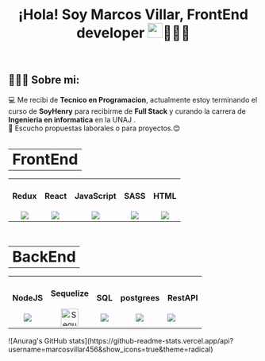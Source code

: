<h1 align="center">
    ¡Hola!  Soy Marcos Villar, FrontEnd developer   <img 
     src="https://user-images.githubusercontent.com/42378118/110234147-e3259600-7f4e-11eb-95be-0c4047144dea.gif"
      width="30"  
    />👨🏻‍💻
</h1>
<br/>
<h2 align="left">👨🏻‍💻 Sobre mi:</h2>
💻 Me recibi de <b>Tecnico en Programacion</b>, actualmente estoy terminando el curso de <b>SoyHenry</b> para recibirme de <b>Full Stack</b> y curando la carrera de <b>Ingenieria en informatica</b> en la UNAJ .<br/>
🚀 Escucho propuestas laborales o para proyectos.😊 <br /> <br />

<table border="0" align="center">
 <td><b style="font-size:30px">FrontEnd</b></td>
 </table>
<table border="0" align="center">
 <tr>
 </tr>
    <td align="center">
      <h4>Redux</h4>
      <img src="https://img.icons8.com/color/35/000000/redux.png"/>  
    </td>
    <td align="center">
      <h4>React</h4>
     <img src="https://img.icons8.com/office/35/000000/react.png"/>  
    </td>
    <td align="center">
      <h4 >JavaScript</h4>
      <img src="https://img.icons8.com/color/35/000000/javascript--v1.png"/>
    </td>
    <td align="center">
      <h4>SASS</h4>
      <img src="https://img.icons8.com/color/35/000000/sass.png"/>
    </td>
    <td align="center">
      <h4>HTML</h4>
      <img src="https://img.icons8.com/color/35/000000/html-5--v1.png"/>
    </td>
</table>

<br/>

<table border="0" align="center">
 <td><b style="font-size:30px">BackEnd</b></td>
 </table>
<table border="0" align="center">
 <tr>
 </tr>
    <td align="center">
      <h4>NodeJS</h4>
      <img src="https://img.icons8.com/color/35/000000/nodejs.png"/>
    </td>
    <td align="center">
      <h4>Sequelize</h4>
      <img src="https://cdn.iconscout.com/icon/free/png-256/sequelize-1175001.png" srcset="https://cdn.iconscout.com/icon/free/png-512/sequelize-1175001.png 2x" alt="Sequelize Flat Icon" width="35">
    </td>
    <td align="center">
      <h4>SQL</h4>
      <img src="https://img.icons8.com/office/35/000000/database-export.png"/> 
    </td>
    <td align="center">
      <h4>postgrees</h4>
      <img src="https://img.icons8.com/color/35/000000/postgreesql.png"/>
    </td>
    <td >
      <h4>RestAPI</h4>
      <img src="https://img.icons8.com/dusk/35/000000/api-settings.png"/>
    </td>
</table>
        ![Anurag's GitHub
        stats](https://github-readme-stats.vercel.app/api?username=marcosvillar456&show_icons=true&theme=radical)
